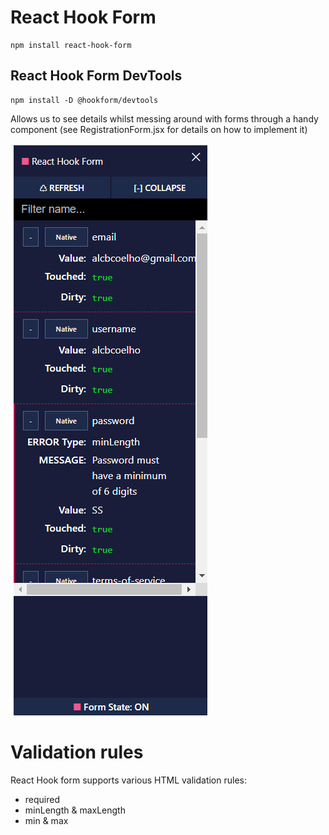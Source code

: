 # React Hook Form

```
npm install react-hook-form
```

## React Hook Form DevTools

```
npm install -D @hookform/devtools
```

Allows us to see details whilst messing around with forms through a handy component (see RegistrationForm.jsx for details on how to implement it)

![Alt text](devtool.png)

# Validation rules
React Hook form supports various HTML validation rules:

- required
- minLength & maxLength
- min & max